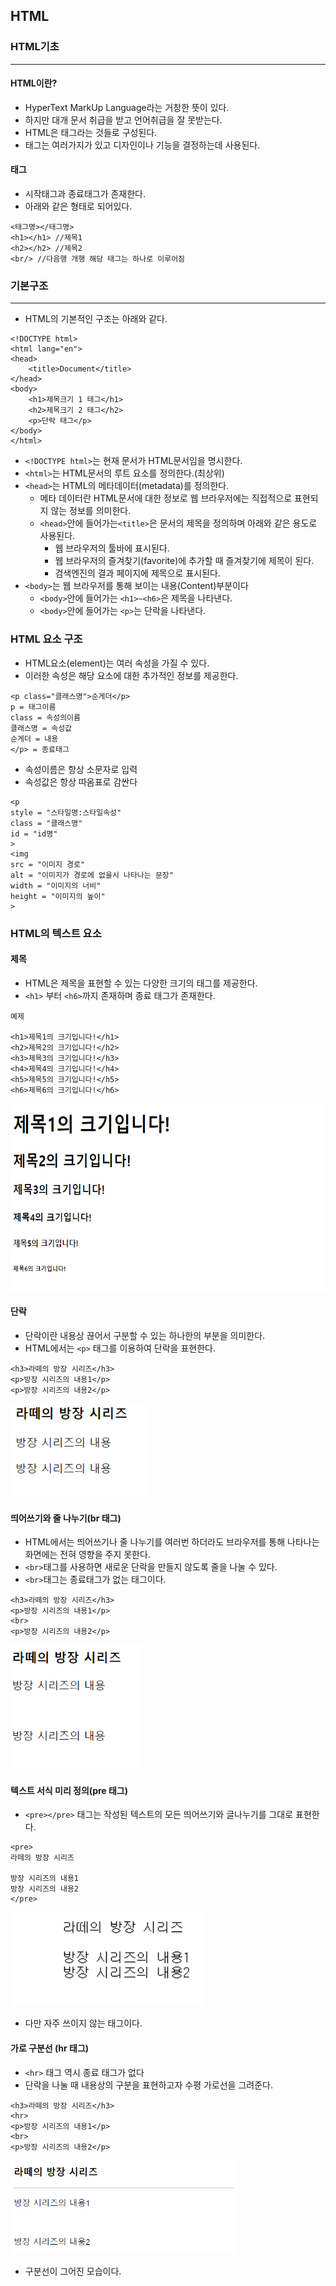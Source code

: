 ## HTML
### HTML기초
---
#### HTML이란?
- HyperText MarkUp Language라는 거창한 뜻이 있다.
- 하지만 대개 문서 취급을 받고 언어취급을 잘 못받는다.
- HTML은 태그라는 것들로 구성된다.
- 태그는 여러가지가 있고 디자인이나 기능을 결정하는데 사용된다.

#### 태그
- 시작태그과 종료태그가 존재한다.
- 아래와 같은 형태로 되어있다.
```
<태그명></태그명>
<h1></h1> //제목1
<h2></h2> //제목2
<br/> //다음행 개행 해당 태그는 하나로 이루어짐
```

### 기본구조
---
- HTML의 기본적인 구조는 아래와 같다.
```
<!DOCTYPE html>
<html lang="en">
<head>
    <title>Document</title>
</head>
<body>
    <h1>제목크기 1 태그</h1>
    <h2>제목크기 2 태그</h2>
    <p>단락 태그</p>
</body>
</html>
```
- ```<!DOCTYPE html>```는 현재 문서가 HTML문서임을 명시한다.
- ```<html>```는 HTML문서의 루트 요소를 정의한다.(최상위)
- ```<head>```는 HTML의 메타데이터(metadata)를 정의한다.
  - 메타 데이터란 HTML문서에 대한 정보로 웹 브라우저에는 직접적으로 표현되지 않는 정보를 의미한다.
  - ```<head>```안에 들어가는```<title>```은 문서의 제목을 정의하며 아래와 같은 용도로 사용된다.
    - 웹 브라우저의 툴바에 표시된다.
    - 웹 브라우저의 즐겨찾기(favorite)에 추가할 때 즐겨찾기에 제목이 된다.
    - 검색엔진의 결과 페이지에 제목으로 표시된다.
- ```<body>```는 웹 브라우저를 통해 보이는 내용(Content)부분이다
  - ```<body>```안에 들어가는 ```<h1>~<h6>```은 제목을 나타낸다.
  - ```<body>```안에 들어가는 ```<p>```는 단락을 나타낸다.

### HTML 요소 구조
- HTML요소(element)는 여러 속성을 가질 수 있다.
- 이러한 속성은 해당 요소에 대한 추가적인 정보를 제공한다.

```
<p class="클래스명">순게더</p>
p = 태그이름
class = 속성의이름
클래스명 = 속성값
순게더 = 내용
</p> = 종료태그
```
- 속성이름은 항상 소문자로 입력
- 속성값은 항상 따옴표로 감싼다
```
<p
style = "스타일명:스타일속성"
class = "클래스명"
id = "id명"
>
<img
src = "이미지 경로"
alt = "이미지가 경로에 없을시 나타나는 문장"
width = "이미지의 너비"
height = "이미지의 높이"
>
```

### HTML의 텍스트 요소
#### 제목
- HTML은 제목을 표현할 수 있는 다양한 크기의 <h> 태그를 제공한다.
- `<h1>` 부터 `<h6>`까지 존재하며 종료 태그가 존재한다.

```
예제

<h1>제목1의 크기입니다!</h1>
<h2>제목2의 크기입니다!</h2>
<h3>제목3의 크기입니다!</h3>
<h4>제목4의 크기입니다!</h4>
<h5>제목5의 크기입니다!</h5>
<h6>제목6의 크기입니다!</h6>
```
<img src = "./img/1/22.png" height = "300">

#### 단락
- 단락이란 내용상 끊어서 구분할 수 있는 하나한의 부분을 의미한다.
- HTML에서는 `<p>` 태그를 이용하여 단락을 표현한다.

```
<h3>라떼의 방장 시리즈</h3>
<p>방장 시리즈의 내용1</p>
<p>방장 시리즈의 내용2</p>
```

<img src = "./img/1/23.png" height = "150">

#### 띄어쓰기와 줄 나누기(br 태그)
- HTML에서는 띄어쓰기나 줄 나누기를 여러번 하더라도 브라우저를 통해 나타나는 화면에는 전혀 영향을 주지 못한다.
- `<br>`태그를 사용하면 새로운 단락을 만들지 않도록 줄을 나눌 수 있다.
- `<br>`태그는 종료태그가 없는 태그이다.

```
<h3>라떼의 방장 시리즈</h3>
<p>방장 시리즈의 내용1</p>
<br>
<p>방장 시리즈의 내용2</p>
```

<img src = "./img/1/24.png" height = "200">

#### 텍스트 서식 미리 정의(pre 태그)
- `<pre></pre>` 태그는 작성된 텍스트의 모든 띄어쓰기와 글나누기를 그대로 표현한다.

```
<pre>
라떼의 방장 시리즈

방장 시리즈의 내용1
방장 시리즈의 내용2
</pre>
```
<img src = "./img/1/25.PNG" height = "150">

- 다만 자주 쓰이지 않는 태그이다.

#### 가로 구분선 (hr 태그)
- `<hr>` 태그 역시 종료 태그가 없다
- 단락을 나눌 때 내용상의 구분을 표현하고자 수평 가로선을 그려준다.

```
<h3>라떼의 방장 시리즈</h3>
<hr>
<p>방장 시리즈의 내용1</p>
<br>
<p>방장 시리즈의 내용2</p>
```

<img src = "./img/1/26.PNG" height = "150">

- 구분선이 그어진 모습이다.
